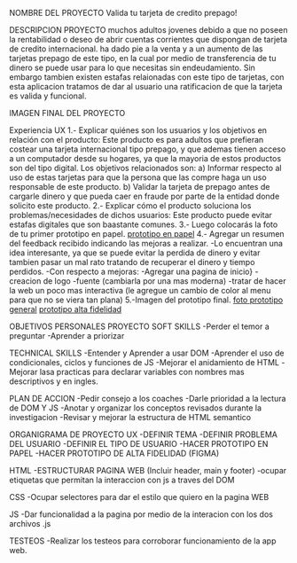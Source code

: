 NOMBRE DEL PROYECTO
Valida tu tarjeta de credito prepago!

DESCRIPCION PROYECTO
muchos adultos jovenes debido a que no poseen la rentabilidad o deseo de abrir cuentas corrientes que 
dispongan de tarjeta de credito internacional. ha dado pie a la venta y a un aumento de las tarjetas 
prepago de este tipo, en la cual por medio de transferencia de tu dinero se puede usar para lo que 
necesitas sin endeudamiento. Sin embargo tambien existen estafas relaionadas con este tipo de tarjetas,
con esta aplicacion tratamos de dar al usuario una ratificacion de que la tarjeta es valida y funcional. 

IMAGEN FINAL DEL PROYECTO




Experiencia UX
1.- Explicar quiénes son los usuarios y los objetivos en relación con el producto:
Este producto es para adultos que prefieran costear una tarjeta internacional tipo prepago, y que ademas tienen acceso a un computador 
desde su hogares, ya que la mayoria de estos productos son del tipo digital.
Los objetivos relacionados son:
a) Informar respecto al uso de estas tarjetas para que la persona que las compre haga un uso responsable de este producto.
b) Validar la tarjeta de prepago antes de cargarle dinero y que pueda caer en fraude por parte de la entidad donde solicito este producto.
2.- Explicar cómo el producto soluciona los problemas/necesidades de dichos usuarios:
Este producto puede evitar estafas digitales que son baastante comunes.
3.- Luego colocarás la foto de tu primer prototipo en papel.
[prototipo en papel](https://drive.google.com/file/d/14fNZ9V0FJ_oqLTE8mgwe9rZGWL1U3kM7/view?usp=sharing)
4.- Agregar un resumen del feedback recibido indicando las mejoras a realizar.
-Lo encuentran una idea interesante, ya que se puede evitar la perdida de dinero y evitar tambien pasar un mal rato tratando de recuperar
el dinero y tiempo perdidos.
-Con respecto a mejoras:
-Agregar una pagina de inicio}
-creacion de logo
-fuente (cambiarla por una mas moderna) 
-tratar de hacer la web un poco mas interactiva (le agregue un cambio de color al menu para que no se viera tan plana)
5.-Imagen del prototipo final.
[foto prototipo general](https://drive.google.com/file/d/1UzS6Pi0q4MvSCJn41TrBui7MBt3Z8iuc/view?usp=sharing)
[prototipo alta fidelidad](https://www.figma.com/file/eOZ21q1xYhNt4mxGJMwy4A/Card-Validation)

OBJETIVOS PERSONALES PROYECTO
SOFT SKILLS
-Perder el temor a preguntar
-Aprender a priorizar

TECHNICAL SKILLS
-Entender y Aprender a usar DOM
-Aprender el uso de condicionales, ciclos y funciones de JS
-Mejorar el anidamiento de HTML
-Mejorar lasa practicas para declarar variables con nombres mas descriptivos y en ingles.

PLAN DE ACCION
-Pedir consejo a los coaches
-Darle prioridad a la lectura de DOM Y JS
-Anotar y organizar los conceptos revisados durante la investigacion
-Revisar y mejorar la estructura de HTML semantico

ORGANIGRAMA DE PROYECTO
UX
-DEFINIR TEMA 
-DEFINIR PROBLEMA DEL USUARIO
-DEFINIR EL TIPO DE USUARIO
-HACER PROTOTIPO EN PAPEL
-HACER PROTOTIPO DE ALTA FIDELIDAD (FIGMA)

HTML 
-ESTRUCTURAR PAGINA WEB (Incluir header, main y footer)
-ocupar etiquetas que permitan la interaccion con js a traves del DOM

CSS
-Ocupar selectores para dar el estilo que quiero en la pagina WEB

JS
-Dar funcionalidad a la pagina por medio de la interacion con los dos archivos .js

TESTEOS
-Realizar los testeos para corroborar funcionamiento de la app web.